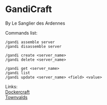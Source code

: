 GandiCraft
==========

By Le Sanglier des Ardennes  


Commands list:  


```
/gandi assemble server  
/gandi disassemble server  
```


```
/gandi create <server_name>  
/gandi delete <server_name>
```


```
/gandi get <server_name>  
/gandi list  
/gandi update <server_name> <field> <value>  
```


Links:  
[Dockercraft](https://github.com/docker/dockercraft)  
[Townvalds](https://github.com/linuxmasterrace/Townvalds)  
